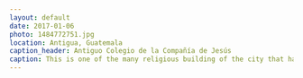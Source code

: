 ```yaml
---
layout: default
date: 2017-01-06
photo: 1484772751.jpg
location: Antigua, Guatemala
caption_header: Antiguo Colegio de la Compañía de Jesús
caption: This is one of the many religious building of the city that has collapsed during earthquakes but has not been restored over the years.
---
```

